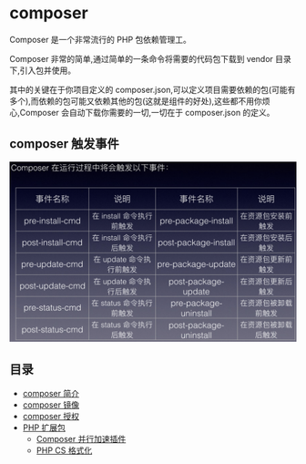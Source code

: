 # composer

Composer 是一个非常流行的 PHP 包依赖管理工。

Composer 非常的简单,通过简单的一条命令将需要的代码包下载到 vendor 目录下,引入包并使用。

其中的关键在于你项目定义的 composer.json,可以定义项目需要依赖的包(可能有多个),而依赖的包可能又依赖其他的包(这就是组件的好处),这些都不用你烦心,Composer 会自动下载你需要的一切,一切在于 composer.json 的定义。

## composer 触发事件

![composer-cmd](images/php-composer-cmd.png)

## 目录

- [composer 简介](composer-introduction.md)
- [composer 镜像](composer-mirror.md)
- [composer 授权](composer-authentication.md)
- [PHP 扩展包](packages/README.md)
  - [Composer 并行加速插件](packages/parallel-install.md)
  - [PHP CS 格式化](packages/php-cs.md)
